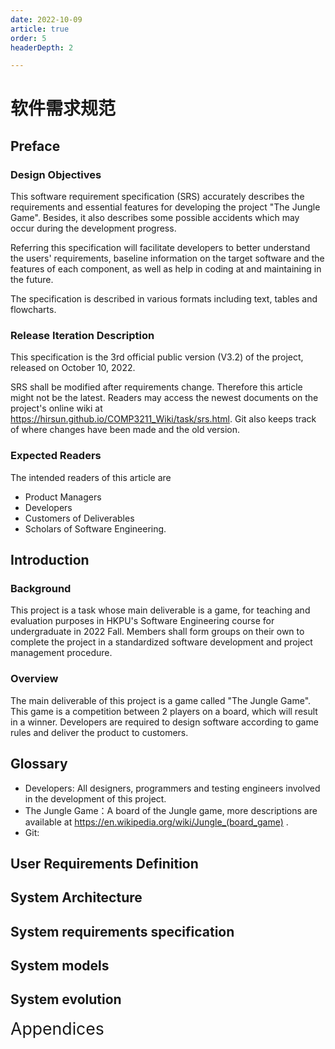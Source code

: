 ```yaml
---
date: 2022-10-09
article: true
order: 5
headerDepth: 2

---
```


# 软件需求规范

## Preface

### Design Objectives

This software requirement specification (SRS) accurately describes the requirements and essential features for developing the project "The Jungle Game". Besides, it also describes some possible accidents which may occur during the development progress. 

Referring this specification will facilitate developers to better understand the users' requirements, baseline information on the target software and the features of each component, as well as help in coding at and maintaining in the future.

The specification is described in various formats including text, tables and flowcharts.

### Release Iteration Description

This specification is the 3rd official public version (V3.2) of the project, released on October 10, 2022. 

SRS shall be modified after requirements change. Therefore this article might not be the latest. Readers may access the newest documents on the project's online wiki at https://hirsun.github.io/COMP3211_Wiki/task/srs.html. Git also keeps track of where changes have been made and the old version.

### Expected Readers

The intended readers of this article are

- Product Managers
- Developers
- Customers of Deliverables
- Scholars of Software Engineering.

## Introduction

### Background

This project is a task whose main deliverable is a game, for teaching and evaluation purposes in HKPU's Software Engineering course for undergraduate in 2022 Fall. Members shall form groups on their own to complete the project in a standardized software development and project management procedure. 

### Overview

The main deliverable of this project is a game called "The Jungle Game". This game is a competition between 2 players on a board, which will result in a winner. Developers are required to design software according to game rules and deliver the product to customers.

## Glossary

- Developers: All designers, programmers and testing engineers involved in the development of this project.
- The Jungle Game：A board of the Jungle game, more descriptions are available at https://en.wikipedia.org/wiki/Jungle_(board_game) .
- Git: 

## User Requirements Definition



## System Architecture



## System requirements specification



## System models



## System evolution



<div style="font-size:20pt;">Appendices</div>

